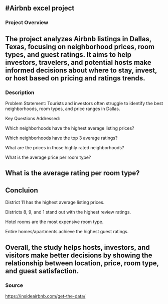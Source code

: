 #Airbnb excel project
---
### Project Overview
The project analyzes Airbnb listings in Dallas, Texas, focusing on neighborhood prices, room types, and guest ratings. It aims to help investors, travelers, and potential hosts make informed decisions about where to stay, invest, or host based on pricing and ratings trends.
---
### Description
Problem Statement: Tourists and investors often struggle to identify the best neighborhoods, room types, and price ranges in Dallas.

Key Questions Addressed:

Which neighborhoods have the highest average listing prices?

Which neighborhoods have the top 3 average ratings?

What are the prices in those highly rated neighborhoods?

What is the average price per room type?

What is the average rating per room type?
---
## Concluion
District 11 has the highest average listing prices.

Districts 8, 9, and 1 stand out with the highest review ratings.

Hotel rooms are the most expensive room type.

Entire homes/apartments achieve the highest guest ratings.

Overall, the study helps hosts, investors, and visitors make better decisions by showing the relationship between location, price, room type, and guest satisfaction.
---
### Source
https://insideairbnb.com/get-the-data/
